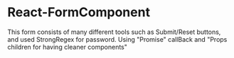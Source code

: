 # React-FormComponent
This form consists of many different tools such as Submit/Reset buttons, and used StrongRegex for password. Using "Promise" callBack and "Props children for having cleaner components"

